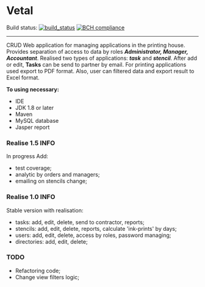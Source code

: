 # Vetal
Build status: [![build_status](https://travis-ci.com/AnGo84/Vetal.svg?branch=master)](https://travis-ci.com/AnGo84/Vetal.svg)
[![BCH compliance](https://bettercodehub.com/edge/badge/AnGo84/Vetal?branch=master)](https://bettercodehub.com/)
- - -
CRUD Web application for managing applications in the printing house.
Provides separation of access to data by roles ***Administrator, Manager, Accountant***.
Realised two types of applications: ***task*** and ***stencil***.
After add or edit, **Tasks** can be send to partner by email.
For printing applications used export to PDF format.
Also, user can filtered data and export result to Excel format.

**To using necessary:**

- IDE
- JDK 1.8 or later
- Maven
- MySQL database
- Jasper report

### Realise 1.5 INFO
In progress
Add:
- test coverage;
- analytic by orders and managers;
- emailing on stencils change;

### Realise 1.0 INFO

Stable version with realisation:
- tasks: add, edit, delete, send to contractor, reports;
- stencils: add, edit, delete, reports, calculate 'ink-prints' by days;
- users: add, edit, delete, access by roles, password managing;
- directories: add, edit, delete;

### TODO
- Refactoring code;
- Change view filters logic;